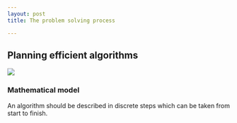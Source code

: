```yaml
---
layout: post
title: The problem solving process

---
```


## Planning efficient algorithms

<img src="/static/img/persistent-cart.jpg">



### Mathematical model

An algorithm should be described in discrete steps which can be taken from start to finish.


